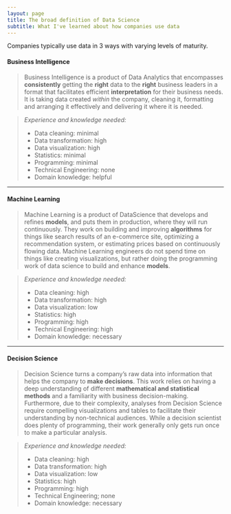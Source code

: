 ```yaml
---
layout: page
title: The broad definition of Data Science
subtitle: What I've learned about how companies use data
---
```


Companies typically use data in 3 ways with varying levels of maturity.

#### Business Intelligence

> Business Intelligence is a product of Data Analytics that encompasses **consistently** getting the **right** data to the **right** business leaders in a format that facilitates efficient **interpretation** for their business needs.  It is taking data created *within* the company, cleaning it, formatting and arranging it effectively and delivering it where it is needed.

>_Experience and knowledge needed:_ 
>- Data cleaning: minimal
>- Data transformation: high
>- Data visualization: high
>- Statistics: minimal
>- Programming: minimal
>- Technical Engineering: none
>- Domain knowledge: helpful
<hr>  


#### Machine Learning

> Machine Learning is a product of DataScience that develops and refines **models**, and puts them in production, where they will run continuously. They work on building and improving **algorithms** for things like search results of an e-commerce site, optimizing a recommendation system, or estimating prices based on continuously flowing data.  Machine Learning engineers do not spend time on things like creating visualizations, but rather doing the  programming work of data science to build and enhance **models**.

>_Experience and knowledge needed:_    
>- Data cleaning: high
>- Data transformation: high
>- Data visualization: low
>- Statistics: high
>- Programming: high
>- Technical Engineering: high
>- Domain knowledge: necessary 
<hr>  


#### Decision Science

> Decision Science turns a company’s raw data into information that helps the company to **make decisions**. This work relies on having a deep understanding of different **mathematical and statistical methods** and a familiarity with business decision-making. Furthermore, due to their complexity, analyses from Decision Science require compelling visualizations and tables to facilitate their understanding by non-technical audiences. While a decision scientist does plenty of programming, their work generally only gets run once to make a particular analysis.

>_Experience and knowledge needed:_ 
>- Data cleaning: high
>- Data transformation: high
>- Data visualization: low
>- Statistics: high
>- Programming: high
>- Technical Engineering; none
>- Domain knowledge: necessary 
